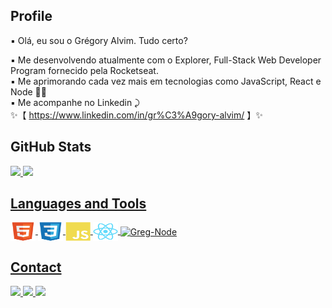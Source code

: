 ## Profile

<div>
  ▪ Olá, eu sou o Grégory Alvim. Tudo certo? <br />
  
  ▪ Me desenvolvendo atualmente com o Explorer, Full-Stack Web Developer Program fornecido pela Rocketseat. <br />
  ▪ Me aprimorando cada vez mais em tecnologias como JavaScript, React e Node 💛🚀 <br />
  ▪ Me acompanhe no Linkedin ⤸ <br />
  ✨【 https://www.linkedin.com/in/gr%C3%A9gory-alvim/ 】✨
</div>

## GitHub Stats

<div>
  <a href="https://github.com/gregoryAlvim">
  <img height="160em" src="https://github-readme-stats.vercel.app/api?username=gregoryAlvim&show_icons=true&theme=react&include_all_commits=true&count_private=true&count_private=true"/>
  
  <img height="160em" src="https://github-readme-stats.vercel.app/api/top-langs/?username=gregoryAlvim&layout=compact&langs_count=7&theme=react"/>
</div>

## Languages and Tools
 
<div style="display: inline_block">
  <img align="center" alt="Greg-HTML" height="30" width="40" src="https://raw.githubusercontent.com/devicons/devicon/master/icons/html5/html5-original.svg">
  <img align="center" alt="Greg-CSS" height="30" width="40" src="https://raw.githubusercontent.com/devicons/devicon/master/icons/css3/css3-original.svg">
  <img align="center" alt="Greg-Js" height="30" width="40" src="https://raw.githubusercontent.com/devicons/devicon/master/icons/javascript/javascript-plain.svg">
  <img align="center" alt="Greg-React" height="30" width="40" src="https://raw.githubusercontent.com/devicons/devicon/master/icons/react/react-original.svg">
  <img align="center" alt="Greg-Node" height="30" width="40" src="https://www.vectorlogo.zone/logos/nodejs/nodejs-icon.svg">  
</div>
  
## Contact
  
<div> 
  <a href="https://www.linkedin.com/in/grégory-alvim/" target="_blank">
    <img src="https://img.shields.io/badge/-LinkedIn-%230077B5?style=for-the-badge&logo=linkedin&logoColor=white" target="_blank">
  </a>

  <a href = "mailto:gregori.alvim@gmail.com">
    <img src="https://img.shields.io/badge/-Gmail-%23333?style=for-the-badge&logo=gmail&logoColor=white" target="_blank">
  </a>

  <a href="https://instagram.com/gregori_alvim" target="_blank">
    <img src="https://img.shields.io/badge/-Instagram-%23E4405F?style=for-the-badge&logo=instagram&logoColor=white" target="_blank">
  </a>
</div>

<!-- 
  <img height="150vh" align="right" alt="Greg-yoda" src="https://media.giphy.com/media/ZVik7pBtu9dNS/giphy.gif">
-->
  
<!--   
  <img align="center" alt="Greg-Ts" height="30" width="40" src="https://raw.githubusercontent.com/devicons/devicon/master/icons/typescript/typescript-plain.svg">
  <img align="center" alt="Greg-Python" height="30" width="40" src="https://raw.githubusercontent.com/devicons/devicon/master/icons/python/python-original.svg">
  <img align="center" alt="Greg-Csharp" height="30" width="40" src="https://raw.githubusercontent.com/devicons/devicon/master/icons/csharp/csharp-original.svg">
-->

<!--   
  Configs
  https://github.com/anuraghazra/github-readme-stats
-->
  
